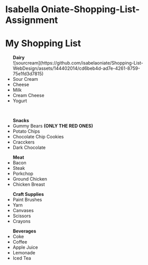 # Isabella Oniate-Shopping-List-Assignment
<!DOCTYPE html>
<html>
<body>
<h1>My Shopping List</h1>
<ul> <strong>Dairy</strong> 
  <div class="gallery">
    <div class="box">
      <div class="image">![sourcream](https://github.com/isabelaoniate/Shopping-List-WebDesign/assets/144402014/cd6beb4d-ad7e-4261-8759-75e1fd3d7815) </div>
<li>Sour Cream</li>
<li>Cheese</li>
<li>Milk</li>
<li>Cream Cheese</li>
<li>Yogurt</li> </ul>
<br>
<ul> <strong>Snacks</strong>
<li>Gummy Bears <strong>(ONLY THE RED ONES)</strong></li>
<li>Potato Chips</li>
<li>Chocolate Chip Cookies</li>
<li>Cracckers</li>
<li>Dark Chocolate</li>
</ul>
<ul> <strong>Meat</strong>
<li>Bacon</li>
<li>Steak</li>
<li>Porkchop</li>
<li>Ground Chicken</li>
<li>Chicken Breast</li>
</ul>
<ul> <strong>Craft Supplies</strong>
<li>Paint Brushes</li>
<li>Yarn</li>
<li>Canvases</li>
<li>Scissors</li>
<li>Crayons</li>
</ul>
<ul> <strong>Beverages</strong>
<li>Coke</li>
<li>Coffee</li>
<li> Apple Juice</li>
<li>Lemonade</li>
<li>Iced Tea</li>
</ul>
